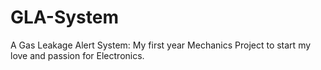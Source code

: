 # GLA-System
A Gas Leakage Alert System: My first year Mechanics Project to start my love and passion for Electronics.
